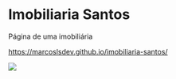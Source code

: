 <h1>Imobiliaria Santos</h1>
<p>Página de uma imobiliária </p>
<p><a href="https://marcoslsdev.github.io/imobiliaria-santos/ " target="_blank">https://marcoslsdev.github.io/imobiliaria-santos/ </a></p>
<img src="https://thumbsnap.com/i/H6KobFBt.png">
